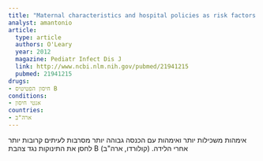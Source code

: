 ```yaml
---
title: "Maternal characteristics and hospital policies as risk factors for nonreceipt of hepatitis B vaccine in the newborn nursery"
analyst: amantonio
article:
  type: article
  authors: O'Leary
  year: 2012
  magazine: Pediatr Infect Dis J
  link: http://www.ncbi.nlm.nih.gov/pubmed/21941215
  pubmed: 21941215
drugs:
- חיסון הפטיטיס B
conditions:
- אנטי חיסון
countries:
- ארה"ב
---
```


אימהות משכילות יותר ואימהות עם הכנסה גבוהה יותר מסרבות לעיתים קרובות יותר לחסן את התינוקות נגד צהבת B אחרי הלידה. (קולורדו, ארה"ב)
